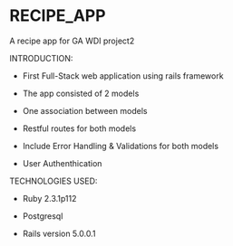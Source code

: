 # RECIPE_APP


A recipe app for GA WDI project2




INTRODUCTION:  

   - First Full-Stack web application using rails framework

   - The app consisted of 2 models

   - One association between models

   - Restful routes for both models

   - Include Error Handling & Validations for both models

   - User Authenthication






TECHNOLOGIES USED:

   - Ruby 2.3.1p112

   - Postgresql

   - Rails version 5.0.0.1

